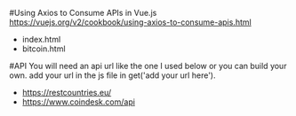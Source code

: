 #Using Axios to Consume APIs in Vue.js
https://vuejs.org/v2/cookbook/using-axios-to-consume-apis.html

- index.html
- bitcoin.html


#API
You will need an api url like the one I used below or you can build your own. add your url in the js file in get('add your url here').

- https://restcountries.eu/
- https://www.coindesk.com/api

